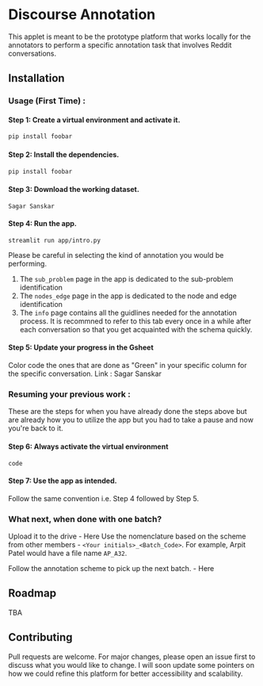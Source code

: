 # Discourse Annotation

This applet is meant to be the prototype platform that works locally for the annotators to perform a specific annotation task that involves Reddit conversations.

## Installation

### Usage (First Time) : 

#### Step 1: Create a virtual environment and activate it.
```bash
pip install foobar
```

#### Step 2: Install the dependencies.

```bash
pip install foobar
```
#### Step 3: Download the working dataset.
```
Sagar Sanskar
```
#### Step 4: Run the app.
```
streamlit run app/intro.py
```
Please be careful in selecting the kind of annotation you would be performing. 

1. The `sub_problem` page in the app is dedicated to the sub-problem identification
2. The `nodes_edge` page in the app is dedicated  to the node and edge identification
3. The `info` page contains all the guidlines needed for the annotation process. It is recommned to refer to this tab every once in a while after each conversation so that you get acquainted with the schema quickly.
#### Step 5: Update your progress in the Gsheet

Color code the ones that are done as "Green" in your specific column for the specific conversation. Link :  Sagar Sanskar

### Resuming your previous work : 
These are the steps for when you have already done the steps above but are already how you to utilize the app but you had to take a pause and now you're back to it.

#### Step 6: Always activate the virtual environment 
```
code
```
#### Step 7: Use the app as intended.
Follow the same convention i.e. Step 4 followed by Step 5.

### What next, when done with one batch?
Upload it to the drive - Here
Use the nomenclature based on the scheme from other members - `<Your initials>_<Batch_Code>`. For example, Arpit Patel would have a file name `AP_A32`. 

Follow the annotation scheme to pick up the next batch. - Here


## Roadmap
TBA

## Contributing
Pull requests are welcome. For major changes, please open an issue first to discuss what you would like to change. I will soon update some pointers on how we could refine this platform for better accessibility and scalability.
